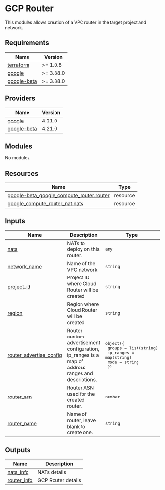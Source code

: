# GCP Router

This modules allows creation of a VPC router in the target project and network.

<!-- markdownlint-disable -->
<!-- BEGINNING OF PRE-COMMIT-TERRAFORM DOCS HOOK -->
## Requirements

| Name | Version |
|------|---------|
| <a name="requirement_terraform"></a> [terraform](#requirement\_terraform) | >= 1.0.8 |
| <a name="requirement_google"></a> [google](#requirement\_google) | >= 3.88.0 |
| <a name="requirement_google-beta"></a> [google-beta](#requirement\_google-beta) | >= 3.88.0 |

## Providers

| Name | Version |
|------|---------|
| <a name="provider_google"></a> [google](#provider\_google) | 4.21.0 |
| <a name="provider_google-beta"></a> [google-beta](#provider\_google-beta) | 4.21.0 |

## Modules

No modules.

## Resources

| Name | Type |
|------|------|
| [google-beta_google_compute_router.router](https://registry.terraform.io/providers/hashicorp/google-beta/latest/docs/resources/google_compute_router) | resource |
| [google_compute_router_nat.nats](https://registry.terraform.io/providers/hashicorp/google/latest/docs/resources/compute_router_nat) | resource |

## Inputs

| Name | Description | Type | Default | Required |
|------|-------------|------|---------|:--------:|
| <a name="input_nats"></a> [nats](#input\_nats) | NATs to deploy on this router. | `any` | `[]` | no |
| <a name="input_network_name"></a> [network\_name](#input\_network\_name) | Name of the VPC network | `string` | n/a | yes |
| <a name="input_project_id"></a> [project\_id](#input\_project\_id) | Project ID where Cloud Router will be created | `string` | n/a | yes |
| <a name="input_region"></a> [region](#input\_region) | Region where Cloud Router will be created | `string` | n/a | yes |
| <a name="input_router_advertise_config"></a> [router\_advertise\_config](#input\_router\_advertise\_config) | Router custom advertisement configuration, ip\_ranges is a map of address ranges and descriptions. | <pre>object({<br>    groups    = list(string)<br>    ip_ranges = map(string)<br>    mode      = string<br>  })</pre> | `null` | no |
| <a name="input_router_asn"></a> [router\_asn](#input\_router\_asn) | Router ASN used for the created router. | `number` | `64514` | no |
| <a name="input_router_name"></a> [router\_name](#input\_router\_name) | Name of router, leave blank to create one. | `string` | `""` | no |

## Outputs

| Name | Description |
|------|-------------|
| <a name="output_nats_info"></a> [nats\_info](#output\_nats\_info) | NATs details |
| <a name="output_router_info"></a> [router\_info](#output\_router\_info) | GCP Router details |
<!-- END OF PRE-COMMIT-TERRAFORM DOCS HOOK -->
